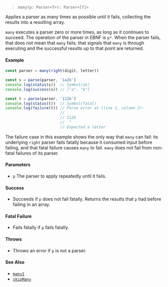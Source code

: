 <!--
 Copyright (c) 2020 Thomas J. Otterson
 
 This software is released under the MIT License.
 https://opensource.org/licenses/MIT
-->

> `many(p: Parser<T>): Parser<[T]>`

Applies a parser as many times as possible until it fails, collecting the results into a resulting array.

`many` executes a parser zero or more times, as long as it continues to succeed. The operation of the parser in EBNF is `p*`. When the parser fails, that does not mean that `many` fails; that signals that `many` is through executing and the successful results up to that point are returned.

#### Example

```javascript
const parser = many(right(digit, letter))

const s = parse(parser, '1a2b')
console.log(status(s))  // Symbol(ok)
console.log(success(s)) // ["a", "b"]

const t = parse(parser, '112b')
console.log(status(t))  // Symbol(fatal)
console.log(failure(t)) // Parse error at (line 1, column 2):
                        //
                        // 112b
                        //  ^
                        // Expected a letter
```

The failure case in this example shows the only way that `many` can fail: its underlying `right` parser fails fatally because it consumed input before failing, and that fatal failure causes `many` to fail. `many` does not fail from non-fatal failures of its parser.

#### Parameters

* `p` The parser to apply repeatedly until it fails.

#### Success

* Succeeds if `p` does not fail fatally. Returns the results that `p` had before failing in an array.

#### Fatal Failure

* Fails fatally if `p` fails fatally.

#### Throws

* Throws an error if `p` is not a parser.

#### See Also

* [`many1`](many1.md)
* [`skipMany`](skipmany.md)